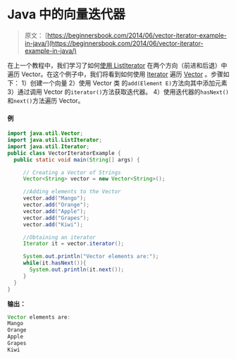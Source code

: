 # Java 中的向量迭代器

> 原文： [https://beginnersbook.com/2014/06/vector-iterator-example-in-java/](https://beginnersbook.com/2014/06/vector-iterator-example-in-java/)

在上一个教程中，我们学习了如何[使用 ListIterator](https://beginnersbook.com/2014/06/vector-listiterator-example-in-java/ "Vector ListIterator example in Java") 在两个方向（前进和后退）中遍历 Vector。在这个例子中，我们将看到如何使用 [Iterator](https://beginnersbook.com/2014/06/java-iterator-with-examples/ "Java Iterator with examples") 遍历 [Vector](https://beginnersbook.com/2013/12/vector-in-java/ "Vector in Java") 。步骤如下：
1）创建一个向量
2）使用 Vector 类
的`add(Element E)`方法向其中添加元素 3）通过调用 Vector 的`iterator()`方法获取迭代器。
4）使用迭代器的`hasNext()`和`next()`方法遍历 Vector。

#### 例

```java
import java.util.Vector;
import java.util.ListIterator;
import java.util.Iterator;
public class VectorIteratorExample {
  public static void main(String[] args) {

     // Creating a Vector of Strings
     Vector<String> vector = new Vector<String>();

     //Adding elements to the Vector
     vector.add("Mango");
     vector.add("Orange");
     vector.add("Apple");
     vector.add("Grapes");
     vector.add("Kiwi");

     //Obtaining an iterator
     Iterator it = vector.iterator();

     System.out.println("Vector elements are:");
     while(it.hasNext()){
       System.out.println(it.next());
     }
  }
}
```

**输出：**

```java
Vector elements are:
Mango
Orange
Apple
Grapes
Kiwi
```